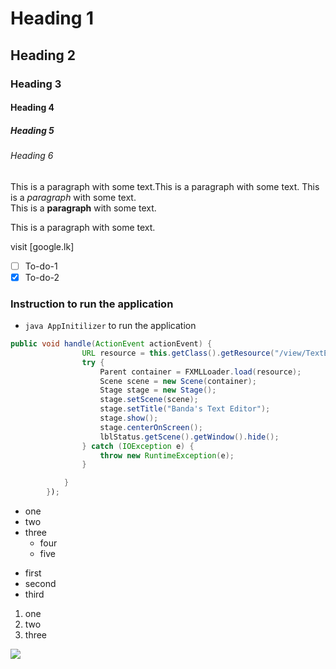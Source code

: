 # Heading 1
## Heading 2
### Heading 3
#### Heading 4
##### Heading 5
###### Heading 6

This is a paragraph with some text.This is a paragraph with some text.
This is a *paragraph* with some text.<br>
This is a **paragraph** with some text.

This is a paragraph with some text.


visit [google.lk]

- [ ] To-do-1
- [x] To-do-2

### Instruction to run the application
- `java AppInitilizer` to run the application



~~~java
public void handle(ActionEvent actionEvent) {
                URL resource = this.getClass().getResource("/view/TextEditorForm.fxml");
                try {
                    Parent container = FXMLLoader.load(resource);
                    Scene scene = new Scene(container);
                    Stage stage = new Stage();
                    stage.setScene(scene);
                    stage.setTitle("Banda's Text Editor");
                    stage.show();
                    stage.centerOnScreen();
                    lblStatus.getScene().getWindow().hide();
                } catch (IOException e) {
                    throw new RuntimeException(e);
                }

            }
        });
~~~

- one
- two
- three
  - four
  - five

* first
* second
* third

1. one
2. two
3. three

![](chrome://branding/content/firefox-wordmark.svg)
